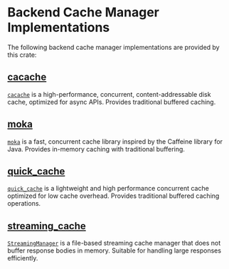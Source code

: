 # Backend Cache Manager Implementations

The following backend cache manager implementations are provided by this crate:

## [cacache](./cacache.md)

[`cacache`](https://github.com/zkat/cacache-rs) is a high-performance, concurrent, content-addressable disk cache, optimized for async APIs. Provides traditional buffered caching.

## [moka](./moka.md)

[`moka`](https://github.com/moka-rs/moka) is a fast, concurrent cache library inspired by the Caffeine library for Java. Provides in-memory caching with traditional buffering.

## [quick_cache](./quick_cache.md)

[`quick_cache`](https://github.com/arthurprs/quick-cache) is a lightweight and high performance concurrent cache optimized for low cache overhead. Provides traditional buffered caching operations.

## [streaming_cache](./streaming_cache.md)

[`StreamingManager`](https://github.com/06chaynes/http-cache/blob/main/http-cache/src/managers/streaming_cache.rs) is a file-based streaming cache manager that does not buffer response bodies in memory. Suitable for handling large responses efficiently.
